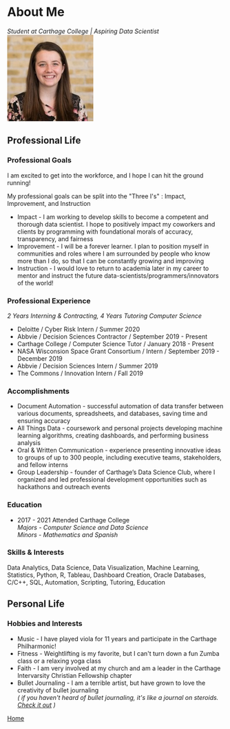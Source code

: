 # About Me  
*Student at Carthage College | Aspiring Data Scientist*  
![Headshot](headshot.jpg)  

## Professional Life  

### Professional Goals
I am excited to get into the workforce, and I hope I can hit the ground running! 

My professional goals can be split into the "Three I's" : Impact, Improvement, and Instruction

* Impact - I am working to develop skills to become a competent and thorough data scientist. I hope to positively impact my coworkers and clients by programming with foundational morals of accuracy, transparency, and fairness  
* Improvement - I will be a forever learner. I plan to position myself in communities and roles where I am surrounded by people who know more than I do, so that I can be constantly growing and improving   
* Instruction - I would love to return to academia later in my career to mentor and instruct the future data-scientists/programmers/innovators of the world!  

### Professional Experience
*2 Years Interning & Contracting, 4 Years Tutoring Computer Science*
* Deloitte /  Cyber Risk Intern / Summer 2020  
* Abbvie /  Decision Sciences Contractor / September 2019 - Present
* Carthage College /  Computer Science Tutor / January 2018 - Present
* NASA Wisconsion Space Grant Consortium / Intern / September 2019 - December 2019
* Abbvie / Decision Sciences Intern / Summer 2019
* The Commons / Innovation Intern / Fall 2019  

### Accomplishments 
* Document Automation - successful automation of data transfer between various documents, spreadsheets, and databases, saving time and ensuring accuracy  
* All Things Data - coursework and personal projects developing machine learning algorithms, creating dashboards, and performing business analysis  
* Oral & Written Communication - experience presenting innovative ideas to groups of up to 300 people, including executive teams, stakeholders, and fellow interns  
* Group Leadership - founder of Carthage’s Data Science Club, where I organized and led professional development opportunities such as hackathons and outreach events 

### Education
* 2017 - 2021 Attended Carthage College  
*Majors - Computer Science and Data Science*  
*Minors - Mathematics and Spanish*  

### Skills & Interests 
Data Analytics, Data Science, Data Visualization, Machine Learning, Statistics, Python, R, Tableau, Dashboard Creation, Oracle Databases, C/C++, SQL, Automation, Scripting, Tutoring, Education



## Personal Life  

### Hobbies and Interests  
* Music - I have played viola for 11 years and participate in the Carthage Philharmonic!  
* Fitness - Weightlifting is my favorite, but I can't turn down a fun Zumba class or a relaxing yoga class  
* Faith - I am very involved at my church and am a leader in the Carthage Intervarsity Christian Fellowship chapter  
* Bullet Journaling - I am a terrible artist, but have grown to love the creativity of bullet journaling   
*( if you haven't heard of bullet journaling, it's like a journal on steroids. [Check it out](https://bulletjournal.com/) )*  




 



 
 
[Home](index.md)
